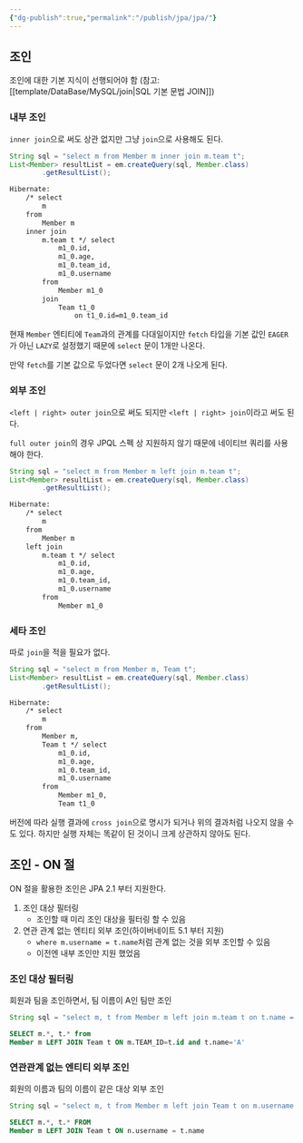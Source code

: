 ```yaml
---
{"dg-publish":true,"permalink":"/publish/jpa/jpa/"}
---
```


## 조인

조인에 대한 기본 지식이 선행되어야 함 (참고: [[template/DataBase/MySQL/join\|SQL 기본 문법 JOIN]])


### 내부 조인

`inner join`으로 써도 상관 없지만 그냥 `join`으로 사용해도 된다.

```java
String sql = "select m from Member m inner join m.team t";  
List<Member> resultList = em.createQuery(sql, Member.class)  
        .getResultList();
```

```cmd
Hibernate: 
    /* select
        m 
    from
        Member m 
    inner join
        m.team t */ select
            m1_0.id,
            m1_0.age,
            m1_0.team_id,
            m1_0.username 
        from
            Member m1_0 
        join
            Team t1_0 
                on t1_0.id=m1_0.team_id
```

현재 `Member` 엔티티에 `Team`과의 관계를 다대일이지만 `fetch` 타입을 기본 값인 `EAGER`가 아닌 `LAZY`로 설정했기 때문에 `select` 문이 1개만 나온다.

만약 `fetch`를 기본 값으로 두었다면 `select` 문이 2개 나오게 된다.


### 외부 조인

`<left | right> outer join`으로 써도 되지만 `<left | right> join`이라고 써도 된다.

`full outer join`의 경우 JPQL 스펙 상 지원하지 않기 때문에 네이티브 쿼리를 사용해야 한다.

```java
String sql = "select m from Member m left join m.team t";  
List<Member> resultList = em.createQuery(sql, Member.class)  
        .getResultList();
```

```cmd
Hibernate: 
    /* select
        m 
    from
        Member m 
    left join
        m.team t */ select
            m1_0.id,
            m1_0.age,
            m1_0.team_id,
            m1_0.username 
        from
            Member m1_0
```


### 세타 조인

따로 `join`을 적을 필요가 없다.

```java
String sql = "select m from Member m, Team t";  
List<Member> resultList = em.createQuery(sql, Member.class)  
        .getResultList();
```

```cmd
Hibernate: 
    /* select
        m 
    from
        Member m,
        Team t */ select
            m1_0.id,
            m1_0.age,
            m1_0.team_id,
            m1_0.username 
        from
            Member m1_0,
            Team t1_0
```

버전에 따라 실행 결과에 `cross join`으로 명시가 되거나 위의 결과처럼 나오지 않을 수도 있다. 하지만 실행 자체는 똑같이 된 것이니 크게 상관하지 않아도 된다.


## 조인 - ON 절

ON 절을 활용한 조인은 JPA 2.1 부터 지원한다. 
1. 조인 대상 필터링
	- 조인할 때 미리 조인 대상을 필터링 할 수 있음
2. 연관 관계 없는 엔티티 외부 조인(하이버네이트 5.1 부터 지원)
	- `where m.username = t.name`처럼 관계 없는 것을 외부 조인할 수 있음
	- 이전엔 내부 조인만 지원 했었음


### 조인 대상 필터링

회원과 팀을 조인하면서, 팀 이름이 A인 팀만 조인

```java
String sql = "select m, t from Member m left join m.team t on t.name = 'A'";
```

```sql
SELECT m.*, t.* from
Member m LEFT JOIN Team t ON m.TEAM_ID=t.id and t.name='A'
```


### 연관관계 없는 엔티티 외부 조인

회원의 이름과 팀의 이름이 같은 대상 외부 조인

```java
String sql = "select m, t from Member m left join Team t on m.username = t.name";
```

```sql
SELECT m.*, t.* FROM
Member m LEFT JOIN Team t ON n.username = t.name
```

